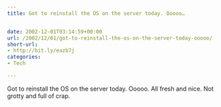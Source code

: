 ```yaml
---
title: Got to reinstall the OS on the server today. Ooooo…


date: 2002-12-01T03:14:59+00:00
url: /2002/12/01/got-to-reinstall-the-os-on-the-server-today-ooooo/
short-url:
- http://bit.ly/eazb7j
categories:
- Tech

---
```

Got to reinstall the OS on the server today. Ooooo. All fresh and nice. Not grotty and full of crap.